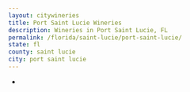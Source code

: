 ```yaml
---
layout: citywineries
title: Port Saint Lucie Wineries
description: Wineries in Port Saint Lucie, FL
permalink: /florida/saint-lucie/port-saint-lucie/
state: fl
county: saint lucie
city: port saint lucie
---
```

-
